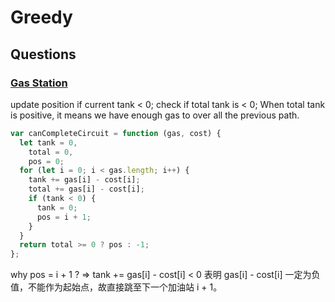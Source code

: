 # Greedy

## Questions

### [Gas Station](https://leetcode.com/problems/gas-station/)

update position if current tank < 0; check if total tank is < 0; When total tank is positive, it means we have enough gas to over all the previous path.

```js
var canCompleteCircuit = function (gas, cost) {
  let tank = 0,
    total = 0,
    pos = 0;
  for (let i = 0; i < gas.length; i++) {
    tank += gas[i] - cost[i];
    total += gas[i] - cost[i];
    if (tank < 0) {
      tank = 0;
      pos = i + 1;
    }
  }
  return total >= 0 ? pos : -1;
};
```

why pos = i + 1 ? => tank += gas[i] - cost[i] < 0 表明 gas[i] - cost[i] 一定为负值，不能作为起始点，故直接跳至下一个加油站 i + 1。
